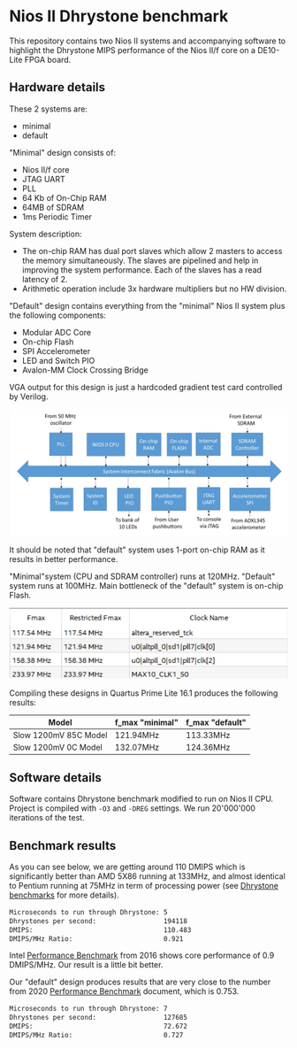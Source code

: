 # Nios II Dhrystone benchmark

This repository contains two Nios II systems and accompanying software to 
highlight the Dhrystone MIPS performance of the Nios II/f core on a 
DE10-Lite FPGA board. 

## Hardware details

These 2 systems are:

 - minimal
 - default

"Minimal" design consists of:

 - Nios II/f core
 - JTAG UART
 - PLL
 - 64 Kb of On-Chip RAM
 - 64MB of SDRAM
 - 1ms Periodic Timer

System description:

 - The on-chip RAM has dual port slaves which allow 2 masters to access the memory 
 simultaneously. The slaves are pipelined and help in improving the system 
    performance. Each of the slaves has a read latency of 2.
 - Arithmetic operation include 3x hardware multipliers but no HW division.

"Default" design contains everything from the "minimal" Nios II system plus the following 
components:

 - Modular ADC Core
 - On-chip Flash
 - SPI Accelerometer
 - LED and Switch PIO
 - Avalon-MM Clock Crossing Bridge

VGA output for this design is just a hardcoded gradient test card controlled by Verilog.

![Nios II Default System](doc/nios2_system.jpg)

It should be noted that "default" system uses 1-port on-chip RAM as it results in better performance.

"Minimal"system (CPU and SDRAM controller) runs at 120MHz. "Default" system runs at 100MHz. Main bottleneck of the "default" system is on-chip Flash.

![Slow 1200mV 85C Model](doc/slow_1200mv_85c_model.jpg)

Compiling these designs in Quartus Prime Lite 16.1 produces the following results:

| Model                 | f_max "minimal" | f_max "default" |
| --------------------- | --------------- | --------------- |
| Slow 1200mV 85C Model | 121.94MHz       | 113.33MHz       |
| Slow 1200mV 0C Model  | 132.07MHz       | 124.36MHz       |


## Software details

Software contains Dhrystone benchmark modified to run on Nios II CPU. Project is compiled with `-O3` and `-DREG` settings.
We run 20'000'000 iterations of the test.

## Benchmark results

As you can see below, we are getting around 110 DMIPS which is significantly better than AMD 5X86 running at 133MHz, and almost identical to Pentium running at 75MHz in term of processing power
(see [Dhrystone benchmarks](http://www.roylongbottom.org.uk/dhrystone%20results.htm) for more details).

    Microseconds to run through Dhrystone: 5
    Dhrystones per second:                 194118
    DMIPS:                                 110.483
    DMIPS/MHz Ratio:                       0.921

Intel [Performance Benchmark](doc/ds_nios2_perf-2016.06.24.pdf) from 2016 shows core performance of 0.9 DMIPS/MHz. Our 
result is a little bit better. 

Our "default" design produces results that are very close to the number from 2020 [Performance Benchmark](doc/ds_nios2_perf-2020.05.14.pdf) document, which is 0.753.

```
Microseconds to run through Dhrystone: 7
Dhrystones per second:                 127685
DMIPS:                                 72.672
DMIPS/MHz Ratio:                       0.727
```



